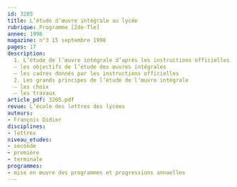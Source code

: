 ```yaml
---
id: 3205
title: L’étude d’œuvre intégrale au lycée
rubrique: Programme [2de-Tle]
annee: 1998
magazine: n°3 15 septembre 1998
pages: 17
description: 
  1. L’étude de l’œuvre intégrale d’après les instructions officielles
  – les objectifs de l’étude des œuvres intégrales
  – les cadres donnés par les instructions officielles
  2. Les grands principes de l’étude de l’œuvre intégrale
  – les choix
  – les travaux
article_pdf: 3205.pdf
revue: L’école des lettres des lycées
auteurs:
- François Didier
disciplines:
- lettres
niveau_etudes:
- seconde
- première
- terminale
programmes:
- mise en œuvre des programmes et progressions annuelles
---
```

